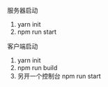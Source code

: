 服务器启动
 1. yarn init
 2. npm run start
 
客户端启动
  1. yarn init
  2. npm run build
  3. 另开一个控制台 npm run start
